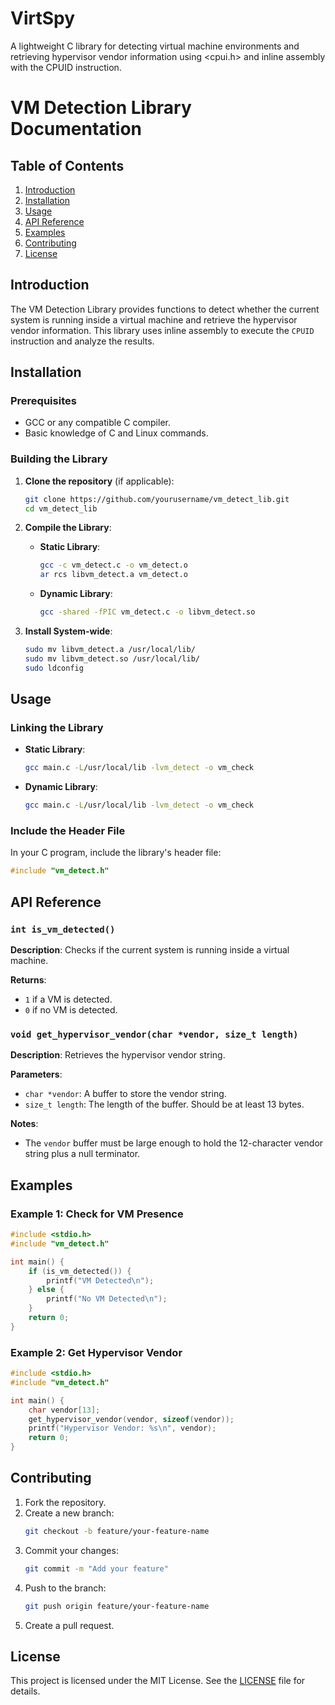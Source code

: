 # VirtSpy
A lightweight C library for detecting virtual machine environments and retrieving hypervisor vendor information using &lt;cpui.h> and inline assembly with the CPUID instruction.

# VM Detection Library Documentation

## Table of Contents
1. [Introduction](#introduction)
2. [Installation](#installation)
3. [Usage](#usage)
4. [API Reference](#api-reference)
5. [Examples](#examples)
6. [Contributing](#contributing)
7. [License](#license)

## Introduction
The VM Detection Library provides functions to detect whether the current system is running inside a virtual machine and retrieve the hypervisor vendor information. This library uses inline assembly to execute the `CPUID` instruction and analyze the results.

## Installation

### Prerequisites
- GCC or any compatible C compiler.
- Basic knowledge of C and Linux commands.

### Building the Library
1. **Clone the repository** (if applicable):
   ```bash
   git clone https://github.com/yourusername/vm_detect_lib.git
   cd vm_detect_lib
   ```

2. **Compile the Library**:
   - **Static Library**:
     ```bash
     gcc -c vm_detect.c -o vm_detect.o
     ar rcs libvm_detect.a vm_detect.o
     ```

   - **Dynamic Library**:
     ```bash
     gcc -shared -fPIC vm_detect.c -o libvm_detect.so
     ```

3. **Install System-wide**:
   ```bash
   sudo mv libvm_detect.a /usr/local/lib/
   sudo mv libvm_detect.so /usr/local/lib/
   sudo ldconfig
   ```

## Usage

### Linking the Library
- **Static Library**:
  ```bash
  gcc main.c -L/usr/local/lib -lvm_detect -o vm_check
  ```

- **Dynamic Library**:
  ```bash
  gcc main.c -L/usr/local/lib -lvm_detect -o vm_check
  ```

### Include the Header File
In your C program, include the library's header file:
```c
#include "vm_detect.h"
```

## API Reference

### `int is_vm_detected()`
**Description**: Checks if the current system is running inside a virtual machine.

**Returns**:
- `1` if a VM is detected.
- `0` if no VM is detected.

### `void get_hypervisor_vendor(char *vendor, size_t length)`
**Description**: Retrieves the hypervisor vendor string.

**Parameters**:
- `char *vendor`: A buffer to store the vendor string.
- `size_t length`: The length of the buffer. Should be at least 13 bytes.

**Notes**:
- The `vendor` buffer must be large enough to hold the 12-character vendor string plus a null terminator.

## Examples

### Example 1: Check for VM Presence
```c
#include <stdio.h>
#include "vm_detect.h"

int main() {
    if (is_vm_detected()) {
        printf("VM Detected\n");
    } else {
        printf("No VM Detected\n");
    }
    return 0;
}
```

### Example 2: Get Hypervisor Vendor
```c
#include <stdio.h>
#include "vm_detect.h"

int main() {
    char vendor[13];
    get_hypervisor_vendor(vendor, sizeof(vendor));
    printf("Hypervisor Vendor: %s\n", vendor);
    return 0;
}
```

## Contributing
1. Fork the repository.
2. Create a new branch:
   ```bash
   git checkout -b feature/your-feature-name
   ```
3. Commit your changes:
   ```bash
   git commit -m "Add your feature"
   ```
4. Push to the branch:
   ```bash
   git push origin feature/your-feature-name
   ```
5. Create a pull request.

## License
This project is licensed under the MIT License. See the [LICENSE](LICENSE) file for details.

